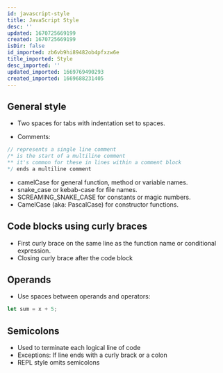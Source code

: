```yaml
---
id: javascript-style
title: JavaScript Style
desc: ''
updated: 1670725669199
created: 1670725669199
isDir: false
id_imported: zb6vb9hi89482ob4pfxzw6e
title_imported: Style
desc_imported: ''
updated_imported: 1669769490293
created_imported: 1669688231405
---
```

 
## General style
- Two spaces for tabs with indentation set to spaces.

- Comments:
``` javascript
// represents a single line comment
/* is the start of a multiline comment
** it's common for these in lines within a comment block
*/ ends a multiline comment 
```

- camelCase for general function, method or variable names.
- snake_case or kebab-case for file names.
- SCREAMING_SNAKE_CASE for constants or magic numbers.
- CamelCase (aka: PascalCase) for constructor functions.

## Code blocks using curly braces
- First curly brace on the same line as the function name or conditional expression.
- Closing curly brace after the code block

## Operands
- Use spaces between operands and operators:
```javascript
let sum = x + 5; 
```

## Semicolons
- Used to terminate each logical line of code
- Exceptions: If line ends with a curly brack or a colon
- REPL style omits semicolons

